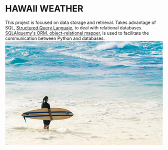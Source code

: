 # HAWAII WEATHER

This project is focused on data storage and retrieval. Takes advantage of SQL, [Structured Query Languaje](https://en.wikipedia.org/wiki/SQL), to deal with relational databases. [SQLAlquemy's ORM, object-relational mapper](https://www.sqlalchemy.org/), is used to facilitate the communication between Python and databases.
![](Images/1024px-Sunset_Beach_Surfer.png)

 
